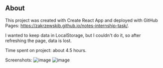 ## About 
This project was created with Create React App and deployed with GitHub Pages: https://zakrzewskib.github.io/notes-internship-task/.

I wanted to keep data in LocalStorage, but I couldn't do it, so after refreshing the page, data is lost.

Time spent on project: about 4.5 hours.

Screenshots:
![image](https://user-images.githubusercontent.com/56975218/157441275-6dbda679-15c8-4bbb-99b9-f79bf76fca3e.png)
![image](https://user-images.githubusercontent.com/56975218/157441306-5102312b-235c-4abc-bf0e-a03b413e5101.png)
